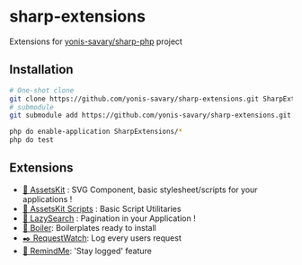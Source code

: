 # sharp-extensions

Extensions for [yonis-savary/sharp-php](https://github.com/yonis-savary/sharp-php) project

## Installation

```bash
# One-shot clone
git clone https://github.com/yonis-savary/sharp-extensions.git SharpExtensions
# submodule
git submodule add https://github.com/yonis-savary/sharp-extensions.git SharpExtensions

php do enable-application SharpExtensions/*
php do test
```


## Extensions

- [🎨 AssetsKit](./docs/assets-kit.md) : SVG Component, basic stylesheet/scripts for your applications !
- [🔧 AssetsKit Scripts](./docs/assets-kit-scripts.md) : Basic Script Utilitaries
- [📖 LazySearch](./docs/lazy-search.md) : Pagination in your Application !
- [🚀 Boiler](./docs/boiler.md): Boilerplates ready to install
- [✒️ RequestWatch](./docs/request-watch.md): Log every users request
- [🧠 RemindMe](./docs/remind-me.md): 'Stay logged' feature